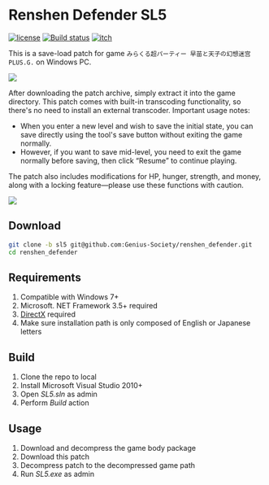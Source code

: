 # Renshen Defender SL5
[![license](https://img.shields.io/github/license/Genius-Society/renshen_defender.svg)](https://github.com/Genius-Society/renshen_defender/blob/master/LICENSE)
[![Build status](https://img.shields.io/badge/build-passing-4dc81f)](https://ci.appveyor.com/project/Genius-Society/Renshen-Defender)
[![itch](https://img.shields.io/badge/release-itch.io-fa5c5c.svg)](https://genius-society.itch.io/renshen-defender-sl5)

This is a save-load patch for game `みらくる超パーティー 早苗と天子の幻想迷宫 PLUS.G.` on Windows PC.

![](https://img.itch.zone/aW1nLzE4OTU4NDA1LnBuZw==/original/nctZzb.png)

After downloading the patch archive, simply extract it into the game directory. This patch comes with built-in transcoding functionality, so there's no need to install an external transcoder. Important usage notes:

- When you enter a new level and wish to save the initial state, you can save directly using the tool's save button without exiting the game normally.
- However, if you want to save mid-level, you need to exit the game normally before saving, then click “Resume” to continue playing.

The patch also includes modifications for HP, hunger, strength, and money, along with a locking feature—please use these functions with caution.

![](https://img.itch.zone/aW1nLzIwNDY4MzQ2LnBuZw==/original/NsJoV7.png)

## Download
```bash
git clone -b sl5 git@github.com:Genius-Society/renshen_defender.git
cd renshen_defender
```

## Requirements
1. Compatible with Windows 7+
2. Microsoft. NET Framework 3.5+ required
3. [DirectX](https://download.microsoft.com/download/1/7/1/1718CCC4-6315-4D8E-9543-8E28A4E18C4C/dxwebsetup.exe) required
4. Make sure installation path is only composed of English or Japanese letters

## Build
1. Clone the repo to local
2. Install Microsoft Visual Studio 2010+
3. Open _SL5.sln_ as admin
4. Perform _Build_ action

## Usage
1. Download and decompress the game body package
2. Download this patch
3. Decompress patch to the decompressed game path
4. Run _SL5.exe_ as admin